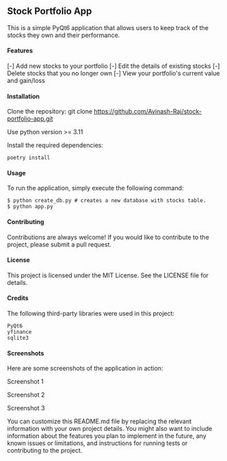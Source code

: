 ## Stock Portfolio App

This is a simple PyQt6 application that allows users to keep track of the stocks they own and their performance.

#### Features
[-] Add new stocks to your portfolio
[-] Edit the details of existing stocks
[-] Delete stocks that you no longer own
[-] View your portfolio's current value and gain/loss

#### Installation

Clone the repository: git clone https://github.com/Avinash-Raj/stock-portfolio-app.git

Use python version >= 3.11

Install the required dependencies: 

    poetry install

#### Usage

To run the application, simply execute the following command:

    $ python create_db.py # creates a new database with stocks table.
    $ python app.py

#### Contributing
Contributions are always welcome! If you would like to contribute to the project, please submit a pull request.

#### License
This project is licensed under the MIT License. See the LICENSE file for details.

#### Credits
The following third-party libraries were used in this project:

    PyQt6
    yfinance
    sqlite3

#### Screenshots

Here are some screenshots of the application in action:

Screenshot 1

Screenshot 2

Screenshot 3

You can customize this README.md file by replacing the relevant information with your own project details. You might also want to include information about the features you plan to implement in the future, any known issues or limitations, and instructions for running tests or contributing to the project.
